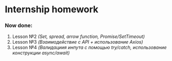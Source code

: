 # Internship homework

### Now done:
 1. Lesson №2  *(Set, spread, arrow function, Promise/SetTimeout)*
 2. Lesson №3  *(Взаимодействие с API + использование Axios)*
 3. Lesson №4 *(Валидациия инпута с помощью try/catch, использование конструкции async/await)*
